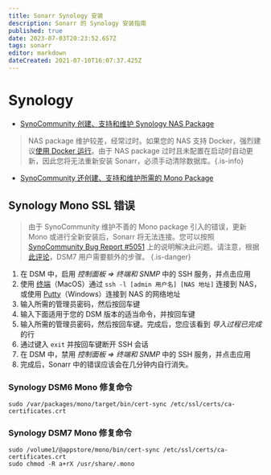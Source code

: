 ```yaml
---
title: Sonarr Synology 安装
description: Sonarr 的 Synology 安装指南
published: true
date: 2023-07-03T20:23:52.657Z
tags: sonarr
editor: markdown
dateCreated: 2021-07-10T16:07:37.425Z
---
```


# Synology

- [SynoCommunity 创建、支持和维护 Synology NAS Package](https://synocommunity.com/package/nzbdrone)

> NAS package 维护较差，经常过时。如果您的 NAS 支持 Docker，强烈建议[使用 Docker 运行](https://trash-guides.info/Hardlinks/How-to-setup-for/Synology/)。由于 NAS package 过时且未配置在启动时自动更新，因此您将无法重新安装 Sonarr，必须手动清除数据库。{.is-info}

- [SynoCommunity 还创建、支持和维护所需的 Mono Package](https://synocommunity.com/package/mono)

## Synology Mono SSL 错误

> 由于 SynoCommunity 维护不善的 Mono package 引入的错误，更新 Mono 或进行全新安装后，Sonarr 将无法连接。您可以按照 [SynoCommunity Bug Report #5051](https://github.com/SynoCommunity/spksrc/issues/5051#issuecomment-1009758625) 上的说明解决此问题。请注意，根据 [此评论](https://github.com/SynoCommunity/spksrc/issues/5051#issuecomment-1153245799)，DSM7 用户需要额外的步骤。
{.is-danger}

1. 在 DSM 中，启用 *控制面板 => 终端和 SNMP* 中的 SSH 服务，并点击应用
1. 使用 [终端](https://support.apple.com/en-gb/guide/terminal/apd5265185d-f365-44cb-8b09-71a064a42125/mac)（MacOS）通过 `ssh -l [admin 用户名] [NAS 地址]` 连接到 NAS，或使用 [Putty](https://www.putty.org/)（Windows）连接到 NAS 的网络地址
1. 输入所需的管理员密码，然后按回车键
1. 输入下面适用于您的 DSM 版本的适当命令，并按回车键
1. 输入所需的管理员密码，然后按回车键。完成后，您应该看到 *导入过程已完成* 的行
1. 通过键入 `exit` 并按回车键断开 SSH 会话
1. 在 DSM 中，禁用 *控制面板 => 终端和 SNMP* 中的 SSH 服务，并点击应用
1. 完成后，Sonarr 中的错误应该会在几分钟内自行消失。

### Synology DSM6 Mono 修复命令

```shell
sudo /var/packages/mono/target/bin/cert-sync /etc/ssl/certs/ca-certificates.crt
```

### Synology DSM7 Mono 修复命令

```shell
sudo /volume1/@appstore/mono/bin/cert-sync /etc/ssl/certs/ca-certificates.crt
sudo chmod -R a+rX /usr/share/.mono
```